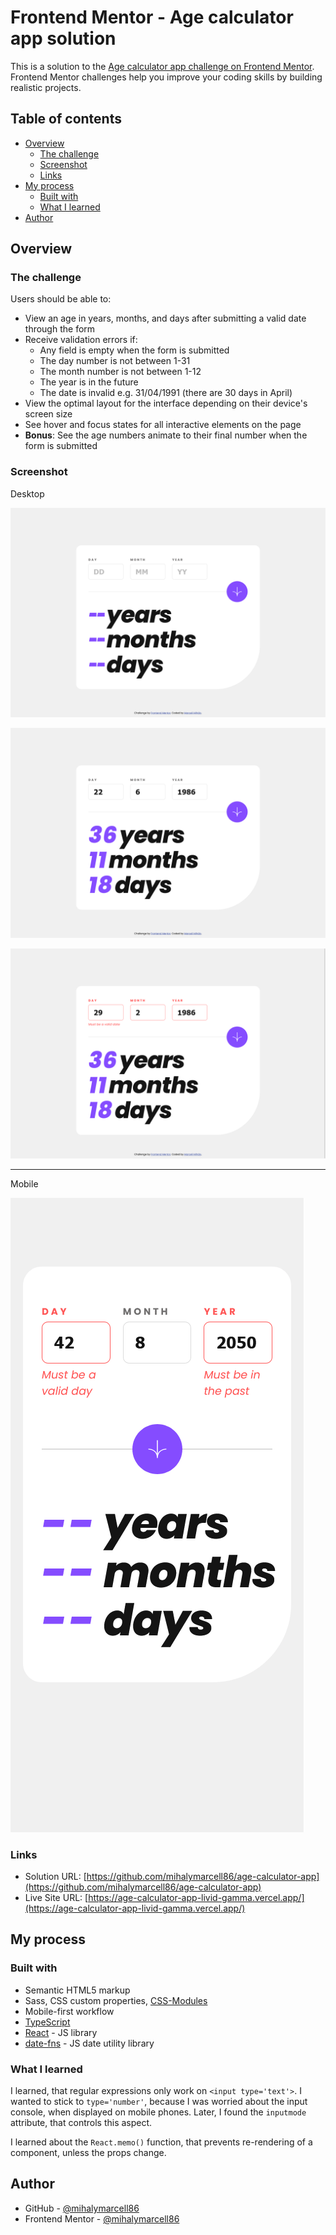 # Frontend Mentor - Age calculator app solution

This is a solution to the [Age calculator app challenge on Frontend Mentor](https://www.frontendmentor.io/challenges/age-calculator-app-dF9DFFpj-Q). Frontend Mentor challenges help you improve your coding skills by building realistic projects.

## Table of contents

- [Overview](#overview)
  - [The challenge](#the-challenge)
  - [Screenshot](#screenshot)
  - [Links](#links)
- [My process](#my-process)
  - [Built with](#built-with)
  - [What I learned](#what-i-learned)
- [Author](#author)

## Overview

### The challenge

Users should be able to:

- View an age in years, months, and days after submitting a valid date through the form
- Receive validation errors if:
  - Any field is empty when the form is submitted
  - The day number is not between 1-31
  - The month number is not between 1-12
  - The year is in the future
  - The date is invalid e.g. 31/04/1991 (there are 30 days in April)
- View the optimal layout for the interface depending on their device's screen size
- See hover and focus states for all interactive elements on the page
- **Bonus**: See the age numbers animate to their final number when the form is submitted

### Screenshot

Desktop

![](./screenshots/desktop-empty.png)

![](./screenshots/desktop-working.png)

![](./screenshots/desktop-error.png)

---

Mobile

![](./screenshots/mobile-error.png)

### Links

- Solution URL: [https://github.com/mihalymarcell86/age-calculator-app](https://github.com/mihalymarcell86/age-calculator-app)
- Live Site URL: [https://age-calculator-app-livid-gamma.vercel.app/](https://age-calculator-app-livid-gamma.vercel.app/)

## My process

### Built with

- Semantic HTML5 markup
- Sass, CSS custom properties, [CSS-Modules](https://github.com/css-modules/css-modules)
- Mobile-first workflow
- [TypeScript](https://www.typescriptlang.org/)
- [React](https://reactjs.org/) - JS library
- [date-fns](https://date-fns.org/) - JS date utility library

### What I learned

I learned, that regular expressions only work on `<input type='text'>`. I wanted to stick to `type='number'`, because I was worried about the input console, when displayed on mobile phones. Later, I found the `inputmode` attribute, that controls this aspect.

I learned about the `React.memo()` function, that prevents re-rendering of a component, unless the props change.

## Author

- GitHub - [@mihalymarcell86](https://www.github.com/mihalymarcell86)
- Frontend Mentor - [@mihalymarcell86](https://www.frontendmentor.io/profile/mihalymarcell86)

